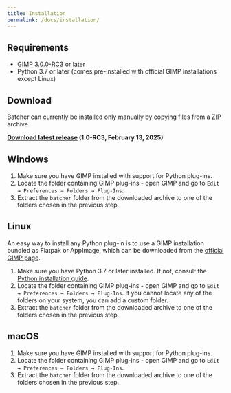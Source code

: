 ```yaml
---
title: Installation
permalink: /docs/installation/
---
```


## Requirements

* [GIMP 3.0.0-RC3](https://www.gimp.org/downloads/devel/) or later
* Python 3.7 or later (comes pre-installed with official GIMP installations except Linux)


## Download

Batcher can currently be installed only manually by copying files from a ZIP archive.

**[Download latest release](https://github.com/kamilburda/batcher/releases/tag/1.0-RC3) (1.0-RC3, February 13, 2025)**


## Windows

1. Make sure you have GIMP installed with support for Python plug-ins.
2. Locate the folder containing GIMP plug-ins - open GIMP and go to `Edit → Preferences → Folders → Plug-Ins`.
3. Extract the `batcher` folder from the downloaded archive to one of the folders chosen in the previous step.


## Linux

An easy way to install any Python plug-in is to use a GIMP installation bundled as Flatpak or AppImage, which can be downloaded from the [official GIMP page](https://www.gimp.org/downloads/devel/).

1. Make sure you have Python 3.7 or later installed. If not, consult the [Python installation guide](https://wiki.python.org/moin/BeginnersGuide/Download).
2. Locate the folder containing GIMP plug-ins - open GIMP and go to `Edit → Preferences → Folders → Plug-Ins`. If you cannot locate any of the folders on your system, you can add a custom folder. 
3. Extract the `batcher` folder from the downloaded archive to one of the folders chosen in the previous step.


## macOS

1. Make sure you have GIMP installed with support for Python plug-ins.
2. Locate the folder containing GIMP plug-ins - open GIMP and go to `Edit → Preferences → Folders → Plug-Ins`.
3. Extract the `batcher` folder from the downloaded archive to one of the folders chosen in the previous step.
